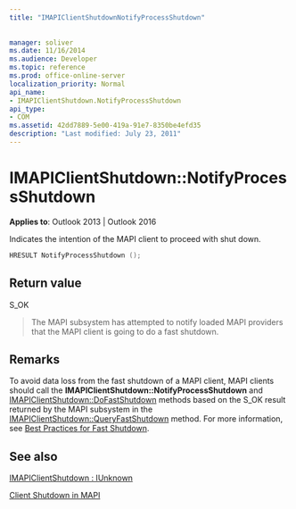 ```yaml
---
title: "IMAPIClientShutdownNotifyProcessShutdown"
 
 
manager: soliver
ms.date: 11/16/2014
ms.audience: Developer
ms.topic: reference
ms.prod: office-online-server
localization_priority: Normal
api_name:
- IMAPIClientShutdown.NotifyProcessShutdown
api_type:
- COM
ms.assetid: 42dd7889-5e00-419a-91e7-8350be4efd35
description: "Last modified: July 23, 2011"
---
```


# IMAPIClientShutdown::NotifyProcessShutdown

  
  
**Applies to**: Outlook 2013 | Outlook 2016 
  
Indicates the intention of the MAPI client to proceed with shut down.
  
```cpp
HRESULT NotifyProcessShutdown ();
```

## Return value

S_OK
  
> The MAPI subsystem has attempted to notify loaded MAPI providers that the MAPI client is going to do a fast shutdown.
    
## Remarks

To avoid data loss from the fast shutdown of a MAPI client, MAPI clients should call the **IMAPIClientShutdown::NotifyProcessShutdown** and [IMAPIClientShutdown::DoFastShutdown](imapiclientshutdown-dofastshutdown.md) methods based on the S_OK result returned by the MAPI subsystem in the [IMAPIClientShutdown::QueryFastShutdown](imapiclientshutdown-queryfastshutdown.md) method. For more information, see [Best Practices for Fast Shutdown](best-practices-for-fast-shutdown.md).
  
## See also



[IMAPIClientShutdown : IUnknown](imapiclientshutdowniunknown.md)


[Client Shutdown in MAPI](client-shutdown-in-mapi.md)

